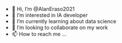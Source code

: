 - 👋 Hi, I’m @AlanEraso2021
- 👀 I’m interested in IA developer 
- 🌱 I’m currently learning about data science
- 💞️ I’m looking to collaborate on my work
- 📫 How to reach me ...

<!---
AlanEraso2021/AlanEraso2021 is a ✨ special ✨ repository because its `README.md` (this file) appears on your GitHub profile.
You can click the Preview link to take a look at your changes.
--->
